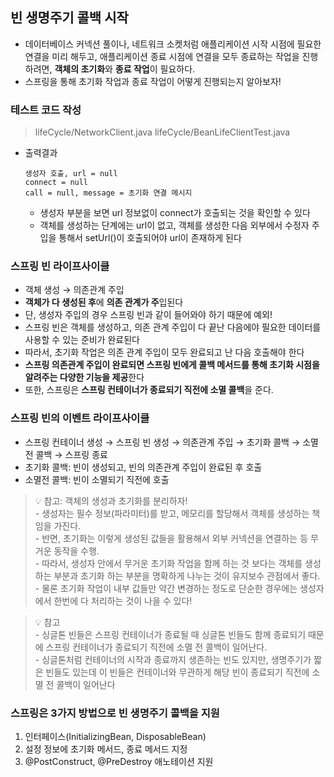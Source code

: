 ## 빈 생명주기 콜백 시작

- 데이터베이스 커넥션 풀이나, 네트워크 소켓처럼 애플리케이션 시작 시점에 필요한 연결을 미리 해두고, 애플리케이션 종료 시점에 연결을 모두 종료하는 작업을 진행하려면, **객체의 초기화**와 **종료 작업**이 필요하다.
- 스프링을 통해 초기화 작업과 종료 작업이 어떻게 진행되는지 알아보자!

### 테스트 코드 작성

> lifeCycle/NetworkClient.java
> lifeCycle/BeanLifeClientTest.java
- 출력결과

    ```
    생성자 호출, url = null
    connect = null
    call = null, message = 초기화 연결 메시지
    ```

    - 생성자 부분을 보면 url 정보없이 connect가 호출되는 것을 확인할 수 있다
    - 객체를 생성하는 단계에는 url이 없고, 객체를 생성한 다음 외부에서 수정자 주입을 통해서 setUrl()이 호출되어야 url이 존재하게 된다

### 스프링 빈 라이프사이클
- 객체 생성 → 의존관계 주입
- **객체가 다 생성된 후**에 **의존 관계가 주**입된다
- 단, 생성자 주입의 경우 스프링 빈과 같이 들어와야 하기 때문에 예외!
- 스프링 빈은 객체를 생성하고, 의존 관계 주입이 다 끝난 다음에야 필요한 데이터를 사용할 수 있는 준비가 완료된다
- 따라서, 초기화 작업은 의존 관계 주입이 모두 완료되고 난 다음 호출해야 한다
- **스프링 의존관계 주입이 완료되면 스프링 빈에게 콜백 메서드를 통해 초기화 시점을 알려주는 다양한 기능을 제공**한다
- 또한, 스프링은 **스프링 컨테이너가 종료되기 직전에 소멸 콜백**을 준다.

### 스프링 빈의 이벤트 라이프사이클
- 스프링 컨테이너 생성 → 스프링 빈 생성 → 의존관계 주입 → 초기화 콜백 → 소멸전 콜백 → 스프링 종료
- 초기화 콜백: 빈이 생성되고, 빈의 의존관계 주입이 완료된 후 호출
- 소멸전 콜백: 빈이 소멸되기 직전에 호출

> 💡 참고: 객체의 생성과 초기화를 분리하자!
<br> - 생성자는 필수 정보(파라미터)를 받고, 메모리를 할당해서 객체를 생성하는 책임을 가진다.
<br> - 반면, 초기화는 이렇게 생성된 값들을 활용해서 외부 커넥션을 연결하는 등 무거운 동작을 수행.
<br> - 따라서, 생성자 안에서 무거운 초기화 작업을 함께 하는 것 보다는 객체를 생성하는 부분과 초기화 하는 부분을 명확하게 나누는 것이 유지보수 관점에서 좋다.
<br> - 물론 초기화 작업이 내부 값들만 약간 변경하는 정도로 단순한 경우에는 생성자에서 한번에 다 처리하는 것이 나을 수 있다!

> 💡 참고
<br> - 싱글톤 빈들은 스프링 컨테이너가 종료될 때 싱글톤 빈들도 함께 종료되기 때문에 스프링 컨테이너가 종료되기 직전에 소멸 전 콜백이 일어난다.
<br> - 싱글톤처럼 컨테이너의 시작과 종료까지 생존하는 빈도 있지만, 생명주기가 짧은 빈들도 있는데 이 빈들은 컨테이너와 무관하게 해당 빈이 종료되기 직전에 소멸 전 콜백이 일어난다

### 스프링은 3가지 방법으로 빈 생명주기 콜백을 지원
1. 인터페이스(InitializingBean, DisposableBean)
2. 설정 정보에 초기화 메서드, 종료 메서드 지정
3. @PostConstruct, @PreDestroy 애노테이션 지원